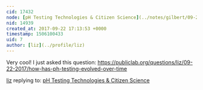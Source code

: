 ```yaml
---
cid: 17432
node: [pH Testing Technologies & Citizen Science](../notes/gilbert/09-22-2017/ph-testing-technologies-citizen-science)
nid: 14939
created_at: 2017-09-22 17:13:53 +0000
timestamp: 1506100433
uid: 7
author: [liz](../profile/liz)
---
```


Very cool! I just asked this question: https://publiclab.org/questions/liz/09-22-2017/how-has-ph-testing-evolved-over-time

[liz](../profile/liz) replying to: [pH Testing Technologies & Citizen Science](../notes/gilbert/09-22-2017/ph-testing-technologies-citizen-science)

